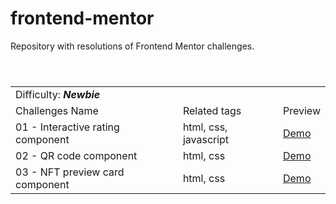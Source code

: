# frontend-mentor
Repository with resolutions of Frontend Mentor challenges.

<table>
<header>
  <tr>
    <td colspan="4">Difficulty: <strong><em>Newbie</em></strong></td>
  </tr>
  <tr>
    <td>Challenges Name</td>
    <td>Related tags</td>
    <td>Preview</td>
  </tr>
</header>
<tr>
  <td>01 - Interactive rating component</td>
  <td>html, css, javascript</td>
  <td><a href="https://krossbr.github.io/frontend-mentor/01%20-%20Rating/index.html" target="_blank">Demo</a></td>
</tr>
<tr>
  <td>02 - QR code component</td>
  <td>html, css</td>
  <td><a href="https://krossbr.github.io/frontend-mentor/02%20-%20QR%20Code/index.html" target="_blank">Demo</a></td>
</tr>
<tr>
  <td>03 - NFT preview card component</td>
  <td>html, css</td>
  <td><a href="https://krossbr.github.io/frontend-mentor/03%20-%20NFT/index.html" target="_blank">Demo</a></td>
</tr>
</table>
